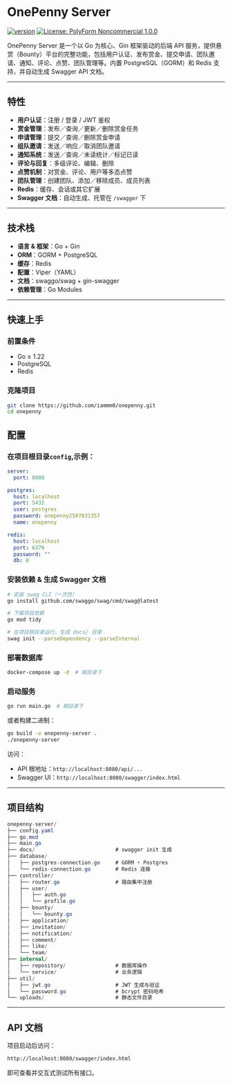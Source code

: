 # OnePenny Server

[![version](https://img.shields.io/badge/version-v0.1.0-blue.svg)](https://github.com/iammm0/geekreward-server/releases/tag/v0.1.0)
[![License: PolyForm Noncommercial 1.0.0](https://img.shields.io/badge/License-PolyForm_Noncommercial_1.0.0-blue.svg)](LICENSE.md)

OnePenny Server 是一个以 Go 为核心、Gin 框架驱动的后端 API 服务，提供悬赏（Bounty）平台的完整功能，包括用户认证、发布赏金、提交申请、团队邀请、通知、评论、点赞、团队管理等。内置 PostgreSQL（GORM）和 Redis 支持，并自动生成 Swagger API 文档。

---

## 特性

- **用户认证**：注册 / 登录 / JWT 鉴权
- **赏金管理**：发布／查询／更新／删除赏金任务
- **申请管理**：提交／查询／删除赏金申请
- **组队邀请**：发送／响应／取消团队邀请
- **通知系统**：发送／查询／未读统计／标记已读
- **评论与回复**：多级评论、编辑、删除
- **点赞机制**：对赏金、评论、用户等多态点赞
- **团队管理**：创建团队、添加／移除成员、成员列表
- **Redis**：缓存、会话或其它扩展
- **Swagger 文档**：自动生成、托管在 `/swagger` 下

---

## 技术栈

- **语言 & 框架**：Go + Gin
- **ORM**：GORM + PostgreSQL
- **缓存**：Redis
- **配置**：Viper（YAML）
- **文档**：swaggo/swag + gin-swagger
- **依赖管理**：Go Modules

---

## 快速上手

### 前置条件

- Go ≥ 1.22
- PostgreSQL
- Redis

### 克隆项目

```bash
git clone https://github.com/iammm0/onepenny.git
cd onepenny
```

## 配置
### 在项目根目录`config`,示例：

```yaml
server:
  port: 8080

postgres:
  host: localhost
  port: 5432
  user: postgres
  password: onepenny2507031357
  name: onepenny

redis:
  host: localhost
  port: 6379
  password: ""
  db: 0
```

### 安装依赖 & 生成 Swagger 文档

```bash
# 安装 swag CLI（一次性）
go install github.com/swaggo/swag/cmd/swag@latest

# 下载项目依赖
go mod tidy

# 在项目根目录运行，生成 docs/ 目录
swag init --parseDependency --parseInternal
```

### 部署数据库

```bash
docker-compose up -d  # 根目录下
```

### 启动服务

```bash
go run main.go  # 根目录下
```

或者构建二进制：

```bash
go build -o onepenny-server .  
./onepenny-server
```



访问：

- API 根地址：`http://localhost:8080/api/...`
- Swagger UI：`http://localhost:8080/swagger/index.html`

------

## 项目结构

```csharp
onepenny-server/
├── config.yaml
├── go.mod
├── main.go
├── docs/                          # swagger init 生成
├── database/
│   ├── postgres-connection.go     # GORM + Postgres
│   └── redis-connection.go        # Redis 连接
├── controller/
│   ├── router.go                  # 路由集中注册
│   ├── user/
│   │   ├── auth.go
│   │   └── profile.go
│   ├── bounty/
│   │   └── bounty.go
│   ├── application/
│   ├── invitation/
│   ├── notification/
│   ├── comment/
│   ├── like/
│   └── team/
├── internal/
│   ├── repository/                # 数据库操作
│   └── service/                   # 业务逻辑
├── util/
│   ├── jwt.go                     # JWT 生成与验证
│   └── password.go                # bcrypt 密码哈希
└── uploads/                       # 静态文件目录
```

------

## API 文档

项目启动后访问：

```bash
http://localhost:8080/swagger/index.html
```

即可查看并交互式测试所有接口。
